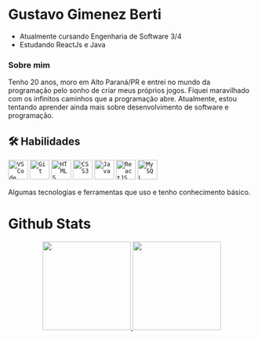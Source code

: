 
# Gustavo Gimenez Berti

* Atualmente cursando Engenharia de Software 3/4
* Estudando ReactJs e Java


### Sobre mim

Tenho 20 anos, moro em Alto Paraná/PR e entrei no mundo da programação pelo sonho de criar meus próprios jogos. Fiquei maravilhado com os infinitos caminhos que a programação abre. Atualmente, estou tentando aprender ainda mais sobre desenvolvimento de software e programação.

## 🛠 Habilidades

<code><img width="40px" src="https://cdn.jsdelivr.net/gh/devicons/devicon/icons/vscode/vscode-original.svg" title = "VSCode" /></code>
<code><img width="40px" src="https://cdn.jsdelivr.net/gh/devicons/devicon/icons/git/git-original.svg" title = "Git"/></code>
<code><img width="40px" src="https://cdn.jsdelivr.net/gh/devicons/devicon/icons/html5/html5-original-wordmark.svg" title = "HTML5"/></code>
<code><img width="40px" src="https://cdn.jsdelivr.net/gh/devicons/devicon/icons/css3/css3-original-wordmark.svg" title = "CSS3"/></code>
<code><img width="40px" src="https://cdn.jsdelivr.net/gh/devicons/devicon/icons/java/java-plain.svg" title = "Java"/></code>
<code><img width="40px" src="https://cdn.jsdelivr.net/gh/devicons/devicon/icons/react/react-original.svg" title = "ReactJS" /></code>
<code><img width="40px" src="https://cdn.jsdelivr.net/gh/devicons/devicon/icons/mysql/mysql-original.svg" title = "MySQL" /></code>

Algumas tecnologias e ferramentas que uso e tenho conhecimento básico.

# Github Stats
<p align="center">
<a href="https://github.com/gustavo-berti">
  <img height="180em" src="https://github-readme-stats-eight-theta.vercel.app/api?username=gustavo-berti&show_icons=true&theme=tokyonight&include_all_commits=true&count_private=true"/>
  <img height="180em" src="https://github-readme-stats-eight-theta.vercel.app/api/top-langs/?username=gustavo-berti&layout=compact&langs_count=8&theme=tokyonight&exclude_repo=ProjetoA"/>
</a>
</p>
